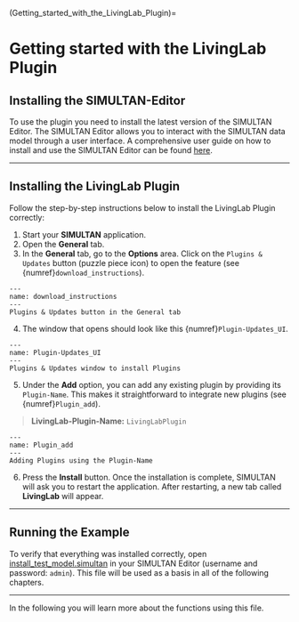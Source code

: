 (Getting_started_with_the_LivingLab_Plugin)=
<!-- Kapitel vorzeitig Fertiggestellt, inhaltlich von meiner Seite lesabr, logisch und richtig-->
# Getting started with the LivingLab Plugin

## Installing the SIMULTAN-Editor
To use the plugin you need to install the latest version of the SIMULTAN Editor. The SIMULTAN Editor allows you to interact with the SIMULTAN data model through a user interface. A comprehensive user guide on how to install and use the SIMULTAN Editor can be found [here](https://github.com/bph-tuwien/SIMULTAN.Documentation/wiki).

---

## Installing the LivingLab Plugin
Follow the step-by-step instructions below to install the LivingLab Plugin correctly:

1. Start your **SIMULTAN** application.
2. Open the **General** tab.
3. In the **General** tab, go to the **Options** area. Click on the `Plugins & Updates` button (puzzle piece icon) to open the feature (see {numref}`download_instructions`).

```{figure} img/download_anleitung.png
---
name: download_instructions
---
Plugins & Updates button in the General tab
```

4. The window that opens should look like this {numref}`Plugin-Updates_UI`.

```{figure} img/Plugin-Updates_UI.png
---
name: Plugin-Updates_UI
---
Plugins & Updates window to install Plugins
```

5. Under the **Add** option, you can add any existing plugin by providing its `Plugin-Name`. This makes it straightforward to integrate new plugins (see {numref}`Plugin_add`).  
> **LivingLab-Plugin-Name:** `LivingLabPlugin`

```{figure} img/Plugin_add.png
---
name: Plugin_add
---
Adding Plugins using the Plugin-Name
```

6. Press the **Install** button. Once the installation is complete, SIMULTAN will ask you to restart the application. After restarting, a new tab called **LivingLab** will appear.

---

## Running the Example
To verify that everything was installed correctly, open [install_test_model.simultan](files/install_test_model.simultan) in your SIMULTAN Editor (username and password: `admin`). This file will be used as a basis in all of the following chapters. 

---

In the following you will learn more about the functions using this file.

